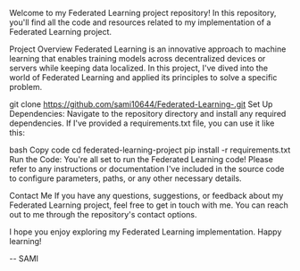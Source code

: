 Welcome to my Federated Learning project repository! In this repository, you'll find all the code and resources related to my implementation of a Federated Learning project.

Project Overview
Federated Learning is an innovative approach to machine learning that enables training models across decentralized devices or servers while keeping data localized. In this project, I've dived into the world of Federated Learning and applied its principles to solve a specific problem.



git clone https://github.com/sami10644/Federated-Learning-.git
Set Up Dependencies: Navigate to the repository directory and install any required dependencies. If I've provided a requirements.txt file, you can use it like this:

bash
Copy code
cd federated-learning-project
pip install -r requirements.txt
Run the Code: You're all set to run the Federated Learning code! Please refer to any instructions or documentation I've included in the source code to configure parameters, paths, or any other necessary details.

Contact Me
If you have any questions, suggestions, or feedback about my Federated Learning project, feel free to get in touch with me. You can reach out to me through the repository's contact options.

I hope you enjoy exploring my Federated Learning implementation. Happy learning!

-- SAMI

